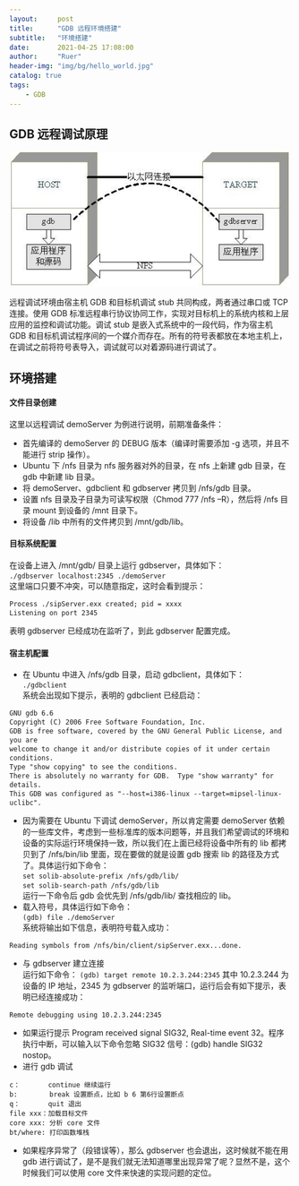 ```yaml
---
layout:     post
title:      "GDB 远程环境搭建"
subtitle:   "环境搭建"
date:       2021-04-25 17:08:00
author:     "Ruer"
header-img: "img/bg/hello_world.jpg"
catalog: true
tags:
    - GDB
---
```


## GDB 远程调试原理

![1](/img/gdb原理.jpg)

远程调试环境由宿主机 GDB 和目标机调试 stub 共同构成，两者通过串口或 TCP 连接。使用 GDB 标准远程串行协议协同工作，实现对目标机上的系统内核和上层应用的监控和调试功能。调试 stub 是嵌入式系统中的一段代码，作为宿主机 GDB 和目标机调试程序间的一个媒介而存在。所有的符号表都放在本地主机上，在调试之前将符号表导入，调试就可以对着源码进行调试了。

## 环境搭建

#### 文件目录创建

这里以远程调试 demoServer 为例进行说明，前期准备条件：  
* 首先编译的 demoServer 的 DEBUG 版本（编译时需要添加 -g 选项，并且不能进行 strip 操作）。  
* Ubuntu 下 /nfs 目录为 nfs 服务器对外的目录，在 nfs 上新建 gdb 目录，在 gdb 中新建 lib 目录。  
* 将 demoServer、gdbclient 和 gdbserver 拷贝到 /nfs/gdb 目录。  
* 设置 nfs 目录及子目录为可读写权限（Chmod 777 /nfs –R），然后将 /nfs 目录 mount 到设备的 /mnt 目录下。  
* 将设备 /lib 中所有的文件拷贝到 /mnt/gdb/lib。

#### 目标系统配置

在设备上进入 /mnt/gdb/ 目录上运行 gdbserver，具体如下：  
`./gdbserver localhost:2345 ./demoServer`  
这里端口只要不冲突，可以随意指定，这时会看到提示：
```
Process ./sipServer.exx created; pid = xxxx
Listening on port 2345
```
表明 gdbserver 已经成功在监听了，到此 gdbserver 配置完成。

#### 宿主机配置

* 在 Ubuntu 中进入 /nfs/gdb 目录，启动 gdbclient，具体如下：  
`./gdbclient`  
系统会出现如下提示，表明的 gdbclient 已经启动：
```
GNU gdb 6.6
Copyright (C) 2006 Free Software Foundation, Inc.
GDB is free software, covered by the GNU General Public License, and you are
welcome to change it and/or distribute copies of it under certain conditions.
Type "show copying" to see the conditions.
There is absolutely no warranty for GDB.  Type "show warranty" for details.
This GDB was configured as "--host=i386-linux --target=mipsel-linux-uclibc".
```
* 因为需要在 Ubuntu 下调试 demoServer，所以肯定需要 demoServer 依赖的一些库文件，考虑到一些标准库的版本问题等，并且我们希望调试的环境和设备的实际运行环境保持一致，所以我们在上面已经将设备中所有的 lib 都拷贝到了 /nfs/bin/lib 里面，现在要做的就是设置 gdb 搜索 lib 的路径及方式了。具体运行如下命令：  
`set solib-absolute-prefix /nfs/gdb/lib/`  
`set solib-search-path /nfs/gdb/lib`  
运行一下命令后 gdb 会优先到 /nfs/gdb/lib/ 查找相应的 lib。
* 载入符号，具体运行如下命令：  
`(gdb) file ./demoServer`  
系统将输出如下信息，表明符号载入成功：  
```
Reading symbols from /nfs/bin/client/sipServer.exx...done.
```
* 与 gdbserver 建立连接  
运行如下命令：
`(gdb) target remote 10.2.3.244:2345`
其中 10.2.3.244 为设备的 IP 地址，2345 为 gdbserver 的监听端口，运行后会有如下提示，表明已经连接成功：
```
Remote debugging using 10.2.3.244:2345
```
* 如果运行提示 Program received signal SIG32, Real-time event 32。程序执行中断，可以输入以下命令忽略 SIG32 信号：(gdb) handle SIG32 nostop。  
* 进行 gdb 调试
```
c：       continue 继续运行
b:        break 设置断点，比如 b 6 第6行设置断点
q：       quit 退出
file xxx：加载目标文件
core xxx: 分析 core 文件
bt/where: 打印函数堆栈
```
* 如果程序异常了（段错误等），那么 gdbserver 也会退出，这时候就不能在用 gdb 进行调试了，是不是我们就无法知道哪里出现异常了呢？显然不是，这个时候我们可以使用 core 文件来快速的实现问题的定位。